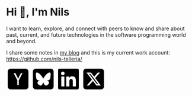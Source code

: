 # Hi 👋, I'm Nils

I want to learn, explore, and connect with peers to know and share about past, current, and future technologies in the software programming world and beyond.

I share some notes in [my blog](https://nils.bearblog.dev/blog/) and this is my current work account: <https://github.com/nils-telleria/>

[![YCombinator logo](img/hn.svg "My HackerNews profile")](https://news.ycombinator.com/user?id=nilsandrey)
[![Bluesky logo](img/bsky.svg "My Bluesky profile")](https://bsky.app/profile/nilsandrey.bsky.social)
[![LinkedIn logo](img/linkedin.svg "My LinkedIn profile")](https://linkedin.com/in/nilsandrey)
[![X logo](img/xt.svg "My X profile")](https://x.com/nilsandrey)

<!-- https://typefully.com/nilsandrey/rss.xml >
